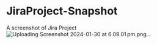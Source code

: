 # JiraProject-Snapshot
A screenshot of Jira Project
![Uploading Screenshot 2024-01-30 at 6.09.01 pm.png…]()
